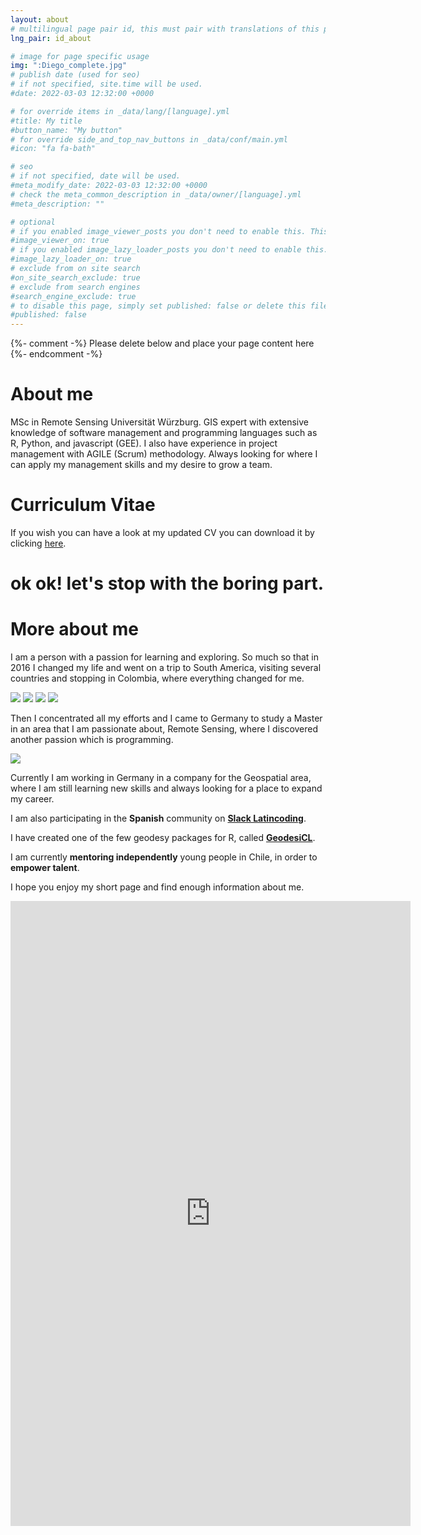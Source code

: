 ```yaml
---
layout: about
# multilingual page pair id, this must pair with translations of this page. (This name must be unique)
lng_pair: id_about

# image for page specific usage
img: ":Diego_complete.jpg"
# publish date (used for seo)
# if not specified, site.time will be used.
#date: 2022-03-03 12:32:00 +0000

# for override items in _data/lang/[language].yml
#title: My title
#button_name: "My button"
# for override side_and_top_nav_buttons in _data/conf/main.yml
#icon: "fa fa-bath"

# seo
# if not specified, date will be used.
#meta_modify_date: 2022-03-03 12:32:00 +0000
# check the meta_common_description in _data/owner/[language].yml
#meta_description: ""

# optional
# if you enabled image_viewer_posts you don't need to enable this. This is only if image_viewer_posts = false
#image_viewer_on: true
# if you enabled image_lazy_loader_posts you don't need to enable this. This is only if image_lazy_loader_posts = false
#image_lazy_loader_on: true
# exclude from on site search
#on_site_search_exclude: true
# exclude from search engines
#search_engine_exclude: true
# to disable this page, simply set published: false or delete this file
#published: false
---
```


{%- comment -%} Please delete below and place your page content here {%- endcomment -%}

# About me
MSc in Remote Sensing Universität Würzburg. GIS expert with extensive knowledge of software management and programming languages such as R, Python, and javascript (GEE).
I also have experience in project management with AGILE (Scrum) methodology.
Always looking for where I can apply my management skills and my desire to grow a team.

# Curriculum Vitae
If you wish you can have a look at my updated CV you can download it by clicking [here](https://github.com/diegoalarc/diegoalarc.github.io/blob/main/assets/img/about/CV_Diego_Alarcon_EN.pdf).

# ok ok! let's stop with the boring part.

# More about me

I am a person with a passion for learning and exploring. So much so that in 2016 I changed my life and went on a trip to South America, visiting several countries and stopping in Colombia, where everything changed for me. 

![](https://github.com/diegoalarc/diegoalarc.github.io/tree/main/assets/img/about/assets/img/about/colombia_2016_1.jpg?raw=true)
![](https://github.com/diegoalarc/diegoalarc.github.io/tree/main/assets/img/about/assets/img/about/colombia_2016_2.jpg?raw=true)
![](https://github.com/diegoalarc/diegoalarc.github.io/tree/main/assets/img/about/assets/img/about/colombia_2016_3.jpg?raw=true)
![](https://github.com/diegoalarc/diegoalarc.github.io/tree/main/assets/img/about/assets/img/about/colombia_2016_4.jpg?raw=true)

Then I concentrated all my efforts and I came to Germany to study a Master in an area that I am passionate about, Remote Sensing, where I discovered another passion which is programming.

![](https://github.com/diegoalarc/diegoalarc.github.io/tree/main/assets/img/about/assets/img/about/codig.jpg)

Currently I am working in Germany in a company for the Geospatial area, where I am still learning new skills and always looking for a place to expand my career.

I am also participating in the __Spanish__ community on __[Slack Latincoding](https://join.slack.com/t/latincoding/shared_invite/zt-nnhgkb43-1ccg6DgMnyJU28zMHs~CJw)__.

I have created one of the few geodesy packages for R, called __[GeodesiCL](https://github.com/diegoalarc/GeodesiCL)__.

I am currently __mentoring independently__ young people in Chile, in order to __empower talent__.

I hope you enjoy my short page and find enough information about me.

<iframe src="https://docs.google.com/forms/d/e/1FAIpQLSeBEQ_4Bt53v8hGvIZLVpXRJYQc4J31xlKXTpi-LUEgVv9ZcA/viewform?embedded=true" width="640" height="1000" frameborder="0" marginheight="0" marginwidth="0">Cargando…</iframe>